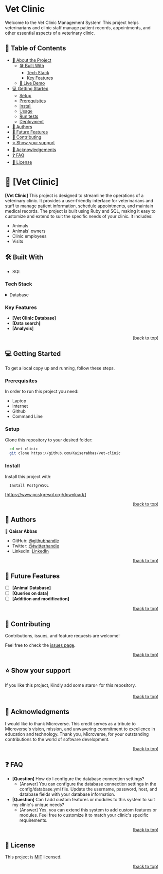 # Vet Clinic

Welcome to the Vet Clinic Management System! This project helps veterinarians and clinic staff manage patient records, appointments, and other essential aspects of a veterinary clinic.

<!-- TABLE OF CONTENTS -->

## 📗 Table of Contents ##

- [📖 About the Project](#about-project)
  - [🛠 Built With](#built-with)
    - [Tech Stack](#tech-stack)
    - [Key Features](#key-features)
  - [🚀 Live Demo](#live-demo)
- [💻 Getting Started](#getting-started)
  - [Setup](#setup)
  - [Prerequisites](#prerequisites)
  - [Install](#install)
  - [Usage](#usage)
  - [Run tests](#run-tests)
  - [Deployment](#triangular_flag_on_post-deployment)
- [👥 Authors](#authors)
- [🔭 Future Features](#future-features)
- [🤝 Contributing](#contributing)
- [⭐️ Show your support](#support)
- [🙏 Acknowledgements](#acknowledgements)
- [❓ FAQ](#faq)
- [📝 License](#license)

<!-- PROJECT DESCRIPTION -->

# 📖 [Vet Clinic] <a name="about-project"></a>

**[Vet Clinic]** This project is designed to streamline the operations of a veterinary clinic. It provides a user-friendly interface for veterinarians and staff to manage patient information, schedule appointments, and maintain medical records. The project is built using Ruby and SQL, making it easy to customize and extend to suit the specific needs of your clinic.
 It includes:
- Animals
- Animals' owners
- Clinic employees
- Visits

## 🛠 Built With <a name="built-with"></a>
- SQL 
### Tech Stack <a name="tech-stack"></a>
<details>
<summary>Database</summary>
  <ul>
    <li><a href="https://www.postgresql.org/">PostgreSQL</a></li>
  </ul>
</details>

<!-- Features -->

### Key Features <a name="key-features"></a>

- **[Vet Clinic Database]**
- **[Data search]**
- **[Analysis]**

<p align="right">(<a href="#readme-top">back to top</a>)</p>

<!-- GETTING STARTED -->

## 💻 Getting Started <a name="getting-started"></a>

To get a local copy up and running, follow these steps.

### Prerequisites

In order to run this project you need:

- Laptop
- Internet
- Github
- Command Line

### Setup

Clone this repository to your desired folder:

```sh
  cd vet-clinic
  git clone https://github.com/Kaiserabbas/vet-clinic
```


### Install

Install this project with:

```sh
  Install PostgreSQL
```
  [https://www.postgresql.org/download/]

<p align="right">(<a href="#readme-top">back to top</a>)</p>

<!-- AUTHORS -->

## 👥 Authors <a name="authors"></a>

👤 **Qaisar Abbas**

- GitHub: [@githubhandle](https://github.com/Kaiserabbas/)
- Twitter: [@twitterhandle](https://twitter.com/@AbbasKayser)
- LinkedIn: [LinkedIn](https://www.linkedin.com/in/qaisar-abbas-21a93840/)

<p align="right">(<a href="#readme-top">back to top</a>)</p>

## 🔭 Future Features <a name="future-features"></a>

- [ ] **[Animal Database]**
- [ ] **[Queries on data]**
- [ ] **[Addition and modification]**

<p align="right">(<a href="#readme-top">back to top</a>)</p>

## 🤝 Contributing <a name="contributing"></a>

Contributions, issues, and feature requests are welcome!

Feel free to check the [issues page](../../issues/).

<p align="right">(<a href="#readme-top">back to top</a>)</p>

## ⭐️ Show your support <a name="support"></a>

If you like this project, Kindly add some stars⭐️ for this repository.

<p align="right">(<a href="#readme-top">back to top</a>)</p>

## 🙏 Acknowledgments <a name="acknowledgements"></a>

I would like to thank Microverse. This credit serves as a tribute to Microverse's vision, mission, and unwavering commitment to excellence in education and technology.
Thank you, Microverse, for your outstanding contributions to the world of software development.

<p align="right">(<a href="#readme-top">back to top</a>)</p>

## ❓ FAQ <a name="faq"></a>

- **[Question]**
    How do I configure the database connection settings?
  - [Answer]
    You can configure the database connection settings in the config/database.yml file. Update the username, password, host, and database fields with your database information.
- **[Question]**
     Can I add custom features or modules to this system to suit my clinic's unique needs?
  - [Answer]
    Yes, you can extend this system to add custom features or modules. Feel free to customize it to match your clinic's specific requirements.

<p align="right">(<a href="#readme-top">back to top</a>)</p>

## 📝 License <a name="license"></a>

This project is [MIT](./MIT.md) licensed.


<p align="right">(<a href="#readme-top">back to top</a>)</p>
